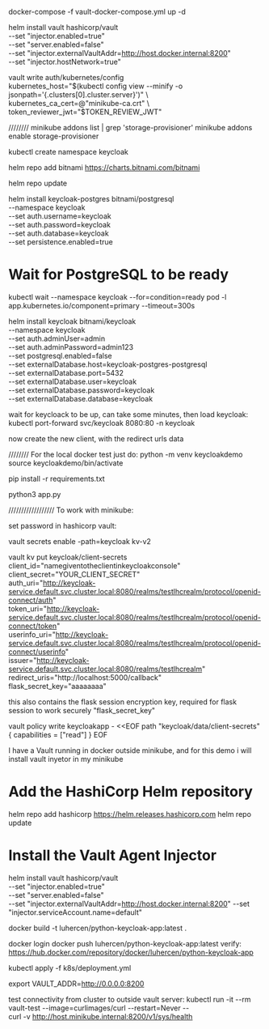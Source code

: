 
docker-compose -f vault-docker-compose.yml up -d

helm install vault hashicorp/vault \
    --set "injector.enabled=true" \
    --set "server.enabled=false" \
    --set "injector.externalVaultAddr=http://host.docker.internal:8200" \
    --set "injector.hostNetwork=true"


vault write auth/kubernetes/config \
  kubernetes_host="$(kubectl config view --minify -o jsonpath='{.clusters[0].cluster.server}')" \
  kubernetes_ca_cert=@"minikube-ca.crt" \
  token_reviewer_jwt="$TOKEN_REVIEW_JWT"


////////
minikube addons list | grep 'storage-provisioner'
minikube addons enable storage-provisioner

kubectl create namespace keycloak

helm repo add bitnami https://charts.bitnami.com/bitnami

helm repo update

helm install keycloak-postgres bitnami/postgresql \
  --namespace keycloak \
  --set auth.username=keycloak \
  --set auth.password=keycloak \
  --set auth.database=keycloak \
  --set persistence.enabled=true

# Wait for PostgreSQL to be ready
kubectl wait --namespace keycloak --for=condition=ready pod -l app.kubernetes.io/component=primary --timeout=300s


helm install keycloak bitnami/keycloak \
  --namespace keycloak \
  --set auth.adminUser=admin \
  --set auth.adminPassword=admin123 \
  --set postgresql.enabled=false \
  --set externalDatabase.host=keycloak-postgres-postgresql \
  --set externalDatabase.port=5432 \
  --set externalDatabase.user=keycloak \
  --set externalDatabase.password=keycloak \
  --set externalDatabase.database=keycloak

wait for keycloack to be up, can take some minutes, then load keycloak:
kubectl port-forward svc/keycloak 8080:80 -n keycloak

now create the new client, with the redirect urls data 

//////// For the local docker test just do:
python -m venv keycloakdemo
source keycloakdemo/bin/activate

pip install -r requirements.txt

python3 app.py

//////////////////
To work with minikube:

set password in hashicorp vault:

vault secrets enable -path=keycloak kv-v2

vault kv put keycloak/client-secrets \
  client_id="namegiventotheclientinkeycloakconsole" \
  client_secret="YOUR_CLIENT_SECRET" \
  auth_uri="http://keycloak-service.default.svc.cluster.local:8080/realms/testlhcrealm/protocol/openid-connect/auth" \
  token_uri="http://keycloak-service.default.svc.cluster.local:8080/realms/testlhcrealm/protocol/openid-connect/token" \
  userinfo_uri="http://keycloak-service.default.svc.cluster.local:8080/realms/testlhcrealm/protocol/openid-connect/userinfo" \
  issuer="http://keycloak-service.default.svc.cluster.local:8080/realms/testlhcrealm" \
  redirect_uris="http://localhost:5000/callback" \
  flask_secret_key="aaaaaaaa"

this also contains the flask session encryption key, required for flask session to work securely "flask_secret_key"


vault policy write keycloakapp - <<EOF
path "keycloak/data/client-secrets" {
  capabilities = ["read"]
}
EOF

I have a Vault running in docker outside minikube, and for this demo i will install vault inyetor in my minikube
# Add the HashiCorp Helm repository
helm repo add hashicorp https://helm.releases.hashicorp.com
helm repo update

# Install the Vault Agent Injector
helm install vault hashicorp/vault \
    --set "injector.enabled=true" \
    --set "server.enabled=false" \
    --set "injector.externalVaultAddr=http://host.docker.internal:8200"
    --set "injector.serviceAccount.name=default"


docker build -t luhercen/python-keycloak-app:latest .

docker login 
docker push luhercen/python-keycloak-app:latest 
verify: https://hub.docker.com/repository/docker/luhercen/python-keycloak-app


kubectl apply -f k8s/deployment.yml


export VAULT_ADDR=http://0.0.0.0:8200


test connectivity from cluster to outside vault server:
kubectl run -it --rm vault-test --image=curlimages/curl --restart=Never -- \
  curl -v http://host.minikube.internal:8200/v1/sys/health
